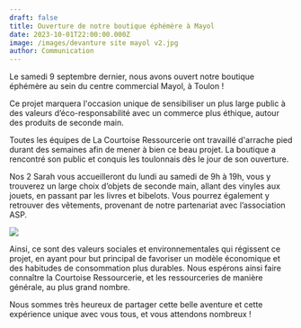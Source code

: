 ```yaml
---
draft: false
title: Ouverture de notre boutique éphémère à Mayol
date: 2023-10-01T22:00:00.000Z
image: /images/devanture site mayol v2.jpg
author: Communication
---
```


Le samedi 9 septembre dernier, nous avons ouvert notre boutique éphémère au sein du centre commercial Mayol, à Toulon !

Ce projet marquera l'occasion unique de sensibiliser un plus large public à des valeurs d’éco-responsabilité avec un commerce plus éthique, autour des produits de seconde main.

Toutes les équipes de La Courtoise Ressourcerie ont travaillé d'arrache pied durant des semaines afin de mener à bien ce beau projet. La boutique a rencontré son public et conquis les toulonnais dès le jour de son ouverture.

Nos 2 Sarah vous accueilleront du lundi au samedi de 9h à 19h, vous y trouverez un large choix d’objets de seconde main, allant des vinyles aux jouets, en passant par les livres et bibelots. Vous pourrez également y retrouver des vêtements, provenant de notre partenariat avec l’association ASP.

![](</images/intérieur magasin Mayol.jpg>)

Ainsi, ce sont des valeurs sociales et environnementales qui régissent ce projet, en ayant pour but principal de favoriser un
modèle économique et des habitudes de consommation plus durables. Nous espérons ainsi faire connaître la Courtoise Ressourcerie, et les ressourceries de manière générale, au plus grand nombre.

Nous sommes très heureux de partager cette belle aventure et cette expérience unique avec vous tous, et vous attendons nombreux !
